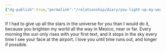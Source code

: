 ```yaml
---
{"dg-publish":true,"permalink":"/relationship/diary/you-light-up-my-world/","created":"Jan 16, 2023, 11:51 AM","updated":""}
---
```



If I had to give up all the stars in the universe for you than I would do it, because you brighten my world all the way in Mexico, near or far. Every morning the sun only rises with your first text, and it stops in the sky every time I see your face at the airport. I love you until time runs out, and longer if possible.